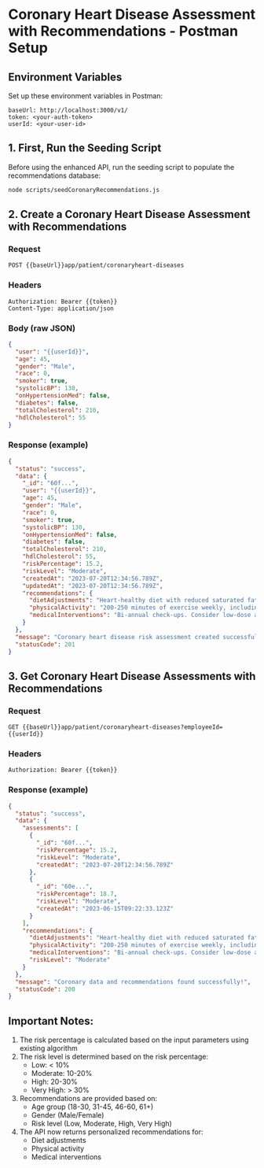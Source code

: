 # Coronary Heart Disease Assessment with Recommendations - Postman Setup

## Environment Variables

Set up these environment variables in Postman:

```
baseUrl: http://localhost:3000/v1/
token: <your-auth-token>
userId: <your-user-id>
```

## 1. First, Run the Seeding Script

Before using the enhanced API, run the seeding script to populate the recommendations database:

```bash
node scripts/seedCoronaryRecommendations.js
```

## 2. Create a Coronary Heart Disease Assessment with Recommendations

### Request

```
POST {{baseUrl}}app/patient/coronaryheart-diseases
```

### Headers

```
Authorization: Bearer {{token}}
Content-Type: application/json
```

### Body (raw JSON)

```json
{
  "user": "{{userId}}",
  "age": 45,
  "gender": "Male",
  "race": 0,
  "smoker": true,
  "systolicBP": 130,
  "onHypertensionMed": false,
  "diabetes": false,
  "totalCholesterol": 210,
  "hdlCholesterol": 55
}
```

### Response (example)

```json
{
  "status": "success",
  "data": {
    "_id": "60f...",
    "user": "{{userId}}",
    "age": 45,
    "gender": "Male",
    "race": 0,
    "smoker": true,
    "systolicBP": 130,
    "onHypertensionMed": false,
    "diabetes": false,
    "totalCholesterol": 210,
    "hdlCholesterol": 55,
    "riskPercentage": 15.2,
    "riskLevel": "Moderate",
    "createdAt": "2023-07-20T12:34:56.789Z",
    "updatedAt": "2023-07-20T12:34:56.789Z",
    "recommendations": {
      "dietAdjustments": "Heart-healthy diet with reduced saturated fats. Increase fiber intake and limit processed foods and added sugars.",
      "physicalActivity": "200-250 minutes of exercise weekly, including both cardio and resistance training. Consider high-intensity interval training if appropriate.",
      "medicalInterventions": "Bi-annual check-ups. Consider low-dose aspirin if recommended by your doctor."
    }
  },
  "message": "Coronary heart disease risk assessment created successfully.",
  "statusCode": 201
}
```

## 3. Get Coronary Heart Disease Assessments with Recommendations

### Request

```
GET {{baseUrl}}app/patient/coronaryheart-diseases?employeeId={{userId}}
```

### Headers

```
Authorization: Bearer {{token}}
```

### Response (example)

```json
{
  "status": "success",
  "data": {
    "assessments": [
      {
        "_id": "60f...",
        "riskPercentage": 15.2,
        "riskLevel": "Moderate",
        "createdAt": "2023-07-20T12:34:56.789Z"
      },
      {
        "_id": "60e...",
        "riskPercentage": 18.7,
        "riskLevel": "Moderate",
        "createdAt": "2023-06-15T09:22:33.123Z"
      }
    ],
    "recommendations": {
      "dietAdjustments": "Heart-healthy diet with reduced saturated fats. Increase fiber intake and limit processed foods and added sugars.",
      "physicalActivity": "200-250 minutes of exercise weekly, including both cardio and resistance training. Consider high-intensity interval training if appropriate.",
      "medicalInterventions": "Bi-annual check-ups. Consider low-dose aspirin if recommended by your doctor.",
      "riskLevel": "Moderate"
    }
  },
  "message": "Coronary data and recommendations found successfully!",
  "statusCode": 200
}
```

## Important Notes:

1. The risk percentage is calculated based on the input parameters using existing algorithm
2. The risk level is determined based on the risk percentage:
   - Low: < 10%
   - Moderate: 10-20%
   - High: 20-30%
   - Very High: > 30%
3. Recommendations are provided based on:
   - Age group (18-30, 31-45, 46-60, 61+)
   - Gender (Male/Female)
   - Risk level (Low, Moderate, High, Very High)
4. The API now returns personalized recommendations for:
   - Diet adjustments
   - Physical activity
   - Medical interventions
